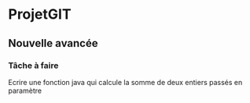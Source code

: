 # ProjetGIT

## Nouvelle avancée

### Tâche à faire

 Ecrire une fonction java qui calcule la somme de deux entiers passés en paramètre
